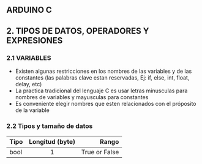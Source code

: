 ## ARDUINO C
## 2. TIPOS DE DATOS, OPERADORES Y EXPRESIONES
### 2.1 VARIABLES
* Existen algunas restricciones en los nombres de las variables y de las constantes (las palabras clave estan reservadas, Ej: if, else, int, float, delay, etc)
* La practica tradicional del lenguaje C es usar letras minusculas para nombres de variables y mayusculas para constantes
* Es conveniente elegir nombres que esten relacionados con el próposito de la variable

### 2.2 Tipos y tamaño de datos

| Tipo        | Longitud (byte)           | Rango |
|------------ |:-----------------------:  | -----:|
| bool        | 1                         | True or False |
  
